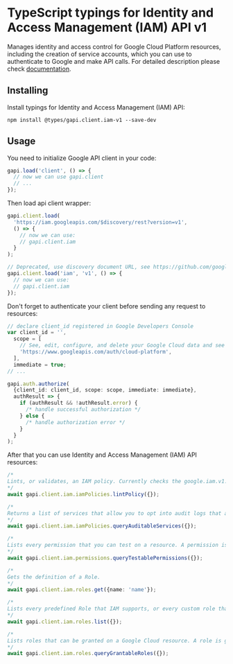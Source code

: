 # TypeScript typings for Identity and Access Management (IAM) API v1

Manages identity and access control for Google Cloud Platform resources, including the creation of service accounts, which you can use to authenticate to Google and make API calls.
For detailed description please check [documentation](https://cloud.google.com/iam/).

## Installing

Install typings for Identity and Access Management (IAM) API:

```
npm install @types/gapi.client.iam-v1 --save-dev
```

## Usage

You need to initialize Google API client in your code:

```typescript
gapi.load('client', () => {
  // now we can use gapi.client
  // ...
});
```

Then load api client wrapper:

```typescript
gapi.client.load(
  'https://iam.googleapis.com/$discovery/rest?version=v1',
  () => {
    // now we can use:
    // gapi.client.iam
  }
);
```

```typescript
// Deprecated, use discovery document URL, see https://github.com/google/google-api-javascript-client/blob/master/docs/reference.md#----gapiclientloadname----version----callback--
gapi.client.load('iam', 'v1', () => {
  // now we can use:
  // gapi.client.iam
});
```

Don't forget to authenticate your client before sending any request to resources:

```typescript
// declare client_id registered in Google Developers Console
var client_id = '',
  scope = [
    // See, edit, configure, and delete your Google Cloud data and see the email address for your Google Account.
    'https://www.googleapis.com/auth/cloud-platform',
  ],
  immediate = true;
// ...

gapi.auth.authorize(
  {client_id: client_id, scope: scope, immediate: immediate},
  authResult => {
    if (authResult && !authResult.error) {
      /* handle successful authorization */
    } else {
      /* handle authorization error */
    }
  }
);
```

After that you can use Identity and Access Management (IAM) API resources: <!-- TODO: make this work for multiple namespaces -->

```typescript
/*
Lints, or validates, an IAM policy. Currently checks the google.iam.v1.Binding.condition field, which contains a condition expression for a role binding. Successful calls to this method always return an HTTP `200 OK` status code, even if the linter detects an issue in the IAM policy.
*/
await gapi.client.iam.iamPolicies.lintPolicy({});

/*
Returns a list of services that allow you to opt into audit logs that are not generated by default. To learn more about audit logs, see the [Logging documentation](https://cloud.google.com/logging/docs/audit).
*/
await gapi.client.iam.iamPolicies.queryAuditableServices({});

/*
Lists every permission that you can test on a resource. A permission is testable if you can check whether a principal has that permission on the resource.
*/
await gapi.client.iam.permissions.queryTestablePermissions({});

/*
Gets the definition of a Role.
*/
await gapi.client.iam.roles.get({name: 'name'});

/*
Lists every predefined Role that IAM supports, or every custom role that is defined for an organization or project.
*/
await gapi.client.iam.roles.list({});

/*
Lists roles that can be granted on a Google Cloud resource. A role is grantable if the IAM policy for the resource can contain bindings to the role.
*/
await gapi.client.iam.roles.queryGrantableRoles({});
```
